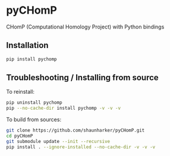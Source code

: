 # pyCHomP

CHomP (Computational Homology Project) with Python bindings

## Installation

```bash
pip install pychomp
```

## Troubleshooting / Installing from source

To reinstall:

```bash
pip uninstall pychomp
pip --no-cache-dir install pychomp -v -v -v
```

To build from sources:

```bash
git clone https://github.com/shaunharker/pyCHomP.git
cd pyCHomP
git submodule update --init --recursive
pip install . --ignore-installed --no-cache-dir -v -v -v
```
